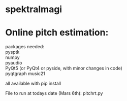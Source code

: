 # spektralmagi


# Online pitch estimation:

packages needed:  
pysptk  
numpy  
pyaudio  
PyQt5 (or PyQt4 or pyside, with minor changes in code)  
pyqtgraph 
music21

all available with pip install

File to run at todays date (Mars 6th):
pitchrt.py

    
